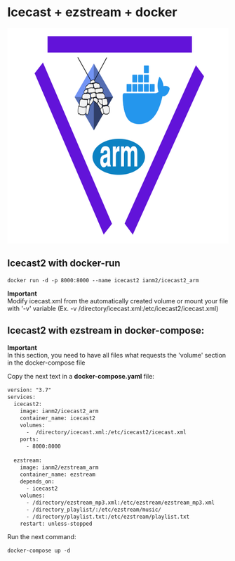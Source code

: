 <h1>Icecast + ezstream + docker</h1>
<p align="center">
  <img width="880" height="490" src="./preview.png">
</p>
<h2>Icecast2 with docker-run</h2>

```
docker run -d -p 8000:8000 --name icecast2 ianm2/icecast2_arm
```


<p><b>Important</b><br>
Modify icecast.xml from the automatically created volume or mount your file with '-v' variable (Ex. -v /directory/icecast.xml:/etc/icecast2/icecast.xml)</p>

<h2>Icecast2 with ezstream in docker-compose:</h2>
<p><b>Important</b><br>
In this section, you need to have all files what requests the 'volume' section in the docker-compose file</p>

<p>Copy the next text in a <b>docker-compose.yaml</b> file:</p>

```
version: "3.7"
services:
  icecast2:
    image: ianm2/icecast2_arm
    container_name: icecast2
    volumes:
      -  /directory/icecast.xml:/etc/icecast2/icecast.xml
    ports:
      - 8000:8000
  
  ezstream:
    image: ianm2/ezstream_arm
    container_name: ezstream
    depends_on:
      - icecast2
    volumes:
      - /directory/ezstream_mp3.xml:/etc/ezstream/ezstream_mp3.xml
      - /directory_playlist/:/etc/ezstream/music/
      - /directory/playlist.txt:/etc/ezstream/playlist.txt
    restart: unless-stopped
```

<p>Run the next command:</p>

```
docker-compose up -d
```
